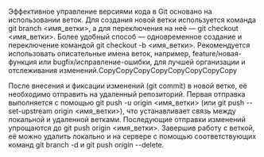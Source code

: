 Эффективное управление версиями кода в Git основано на использовании веток. Для создания новой ветки используется команда git branch <имя_ветки>, а для переключения на неё — git checkout <имя_ветки>. Более удобный способ — одновременное создание и переключение командой git checkout -b <имя_ветки>. Рекомендуется использовать описательные имена веток, например, feature/новая-функция или bugfix/исправление-ошибки, для лучшей организации и отслеживания изменений.CopyCopyCopyCopyCopyCopyCopyCopy

После внесения и фиксации изменений (git commit) в новой ветке, её необходимо отправить на удаленный репозиторий. Первая отправка выполняется с помощью git push -u origin <имя_ветки> (или git push --set-upstream origin <имя_ветки>), что устанавливает связь между локальной и удаленной ветками. Последующие отправки изменений упрощаются до git push origin <имя_ветки>. Завершив работу с веткой, её можно удалить локально и на сервере с помощью соответствующих команд git branch -d и git push origin --delete.